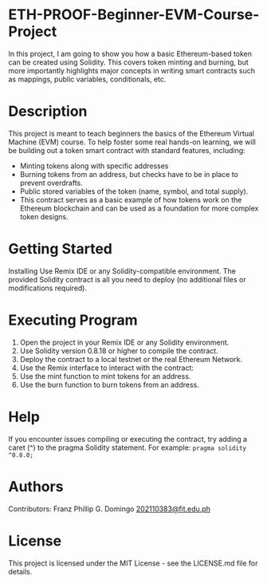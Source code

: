 
# ETH-PROOF-Beginner-EVM-Course-Project

In this project, I am going to show you how a basic Ethereum-based token can be created using Solidity. This covers token minting and burning, but more importantly highlights major concepts in writing smart contracts such as mappings, public variables, conditionals, etc.

# Description
This project is meant to teach beginners the basics of the Ethereum Virtual Machine (EVM) course. To help foster some real hands-on learning, we will be building out a token smart contract with standard features, including:

- Minting tokens along with specific addresses
- Burning tokens from an address, but checks have to be in place to prevent overdrafts.
- Public stored variables of the token (name, symbol, and total supply).
- This contract serves as a basic example of how tokens work on the Ethereum blockchain and can be used as a foundation for more complex token designs.

# Getting Started
Installing
Use Remix IDE or any Solidity-compatible environment.
The provided Solidity contract is all you need to deploy (no additional files or modifications required).
# Executing Program
1. Open the project in your Remix IDE or any Solidity environment.
2. Use Solidity version 0.8.18 or higher to compile the contract.
3. Deploy the contract to a local testnet or the real Ethereum Network.
4. Use the Remix interface to interact with the contract:
5. Use the mint function to mint tokens for an address.
6. Use the burn function to burn tokens from an address.
# Help
If you encounter issues compiling or executing the contract, try adding a caret (^) to the pragma Solidity statement. For example:
```pragma solidity ^0.8.0;```
# Authors
Contributors:
Franz Phillip G. Domingo
202110383@fit.edu.ph

# License
This project is licensed under the MIT License - see the LICENSE.md file for details.
